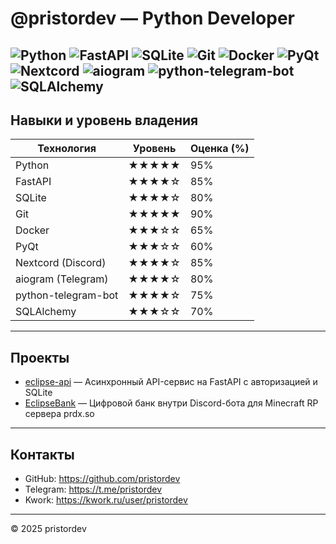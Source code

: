 # @pristordev — Python Developer

![Python](https://img.shields.io/badge/Python-3776AB?style=flat-square&logo=python&logoColor=white)
![FastAPI](https://img.shields.io/badge/FastAPI-009688?style=flat-square&logo=fastapi&logoColor=white)
![SQLite](https://img.shields.io/badge/SQLite-003B57?style=flat-square&logo=sqlite&logoColor=white)
![Git](https://img.shields.io/badge/Git-F05032?style=flat-square&logo=git&logoColor=white)
![Docker](https://img.shields.io/badge/Docker-2496ED?style=flat-square&logo=docker&logoColor=white)
![PyQt](https://img.shields.io/badge/PyQt-41CD52?style=flat-square&logo=qt&logoColor=white)
![Nextcord](https://img.shields.io/badge/Nextcord-5865F2?style=flat-square&logo=discord&logoColor=white)
![aiogram](https://img.shields.io/badge/aiogram-2C8EBB?style=flat-square&logo=telegram&logoColor=white)
![python-telegram-bot](https://img.shields.io/badge/python--telegram--bot-4EB0E5?style=flat-square&logo=telegram&logoColor=white)
![SQLAlchemy](https://img.shields.io/badge/SQLAlchemy-FF6B00?style=flat-square&logo=alembic&logoColor=white)
---

## Навыки и уровень владения

| Технология           | Уровень | Оценка (%)    |
|----------------------|---------|---------------|
| Python               | ★★★★★   | 95%           |
| FastAPI              | ★★★★☆   | 85%           |
| SQLite               | ★★★★☆   | 80%           |
| Git                  | ★★★★★   | 90%           |
| Docker               | ★★★☆☆   | 65%           |
| PyQt                 | ★★★☆☆   | 60%           |
| Nextcord (Discord)   | ★★★★☆   | 85%           |
| aiogram (Telegram)   | ★★★★☆   | 80%           |
| python-telegram-bot  | ★★★★☆   | 75%           |
| SQLAlchemy           | ★★★☆☆   | 70%           |

---

## Проекты

- [eclipse-api](https://github.com/pristordev/eclipse-api) — Асинхронный API-сервис на FastAPI с авторизацией и SQLite  
- [EclipseBank](https://github.com/PLIERATech/eclipse-bank) — Цифровой банк внутри Discord-бота для Minecraft RP сервера prdx.so

---

## Контакты

- GitHub: https://github.com/pristordev  
- Telegram: https://t.me/pristordev  
- Kwork: https://kwork.ru/user/pristordev

---

© 2025 pristordev
